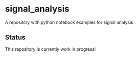 # signal_analysis
A repository with python notebook examples for signal analysis

## Status

This repository is currently work in progress!
